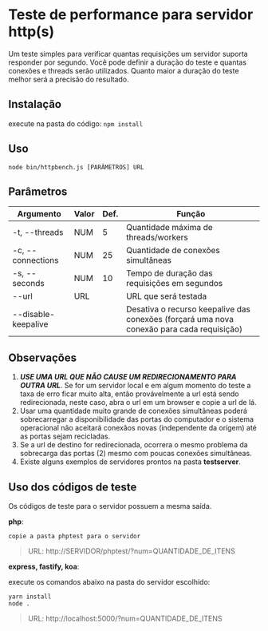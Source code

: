 # Teste de performance para servidor http(s)

Um teste simples para verificar quantas requisições um servidor suporta responder por segundo.
Você pode definir a duração do teste e quantas conexões e threads serão utilizados. Quanto maior a duração do teste melhor será a precisão do resultado.

## Instalação

execute na pasta do código: ```npm install```

## Uso

```node bin/httpbench.js [PARÂMETROS] URL```

## Parâmetros

| Argumento | Valor |Def.|Função|
| ------ | ------ |------|------|
|-t, --threads|NUM|5|Quantidade máxima de threads/workers|
|-c, --connections|NUM|25|Quantidade de conexões simultâneas|
|-s, --seconds|NUM|10|Tempo de duração das requisições em segundos|
|--url|URL||URL que será testada|
|--disable-keepalive|||Desativa o recurso keepalive das conexões (forçará uma nova conexão para cada requisição)|

## Observações

1. ***USE UMA URL QUE NÃO CAUSE UM REDIRECIONAMENTO PARA OUTRA URL***. Se for um servidor local e em algum momento do teste a taxa de erro ficar muito alta, então provávelmente a url está sendo redirecionada, neste caso, abra o url em um browser e copie a url de lá.
2. Usar uma quantidade muito grande de conexões simultâneas poderá sobrecarregar a disponibilidade das portas do computador e o sistema operacional não aceitará conexãos novas (independente da origem) até as portas sejam recicladas.
3. Se a url de destino for redirecionada, ocorrera o mesmo problema da sobrecarga das portas (2) mesmo com poucas conexões simultâneas.
4. Existe alguns exemplos de servidores prontos na pasta **testserver**.

## Uso dos códigos de teste

Os códigos de teste para o servidor possuem a mesma saída.

**php**:

```copie a pasta phptest para o servidor```

>URL: http://SERVIDOR/phptest/?num=QUANTIDADE_DE_ITENS

**express, fastify, koa**:

execute os comandos abaixo na pasta do servidor escolhido:
```
yarn install
node .
```

>URL: http://localhost:5000/?num=QUANTIDADE_DE_ITENS
